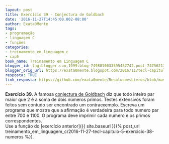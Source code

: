 ```yaml
---
layout: post
title: Exercício 39 - Conjectura de Goldbach
date: '2016-11-27T14:45:00.002-08:00'
author: Exata0Mente
tags:
- programação
- linguagem C
- funções
categories:
- treinamento_em_linguagem_c
- cap5
book_name: Treinamento em Linguagem C
blogger_id: tag:blogger.com,1999:blog-7498010033595457742.post-7475621331836043474
blogger_orig_url: https://exata0mente.blogspot.com/2016/11/tecl-capitulo-5-exercicio-39-conjectura.html
resposta: TRUE
link_resposta: https://github.com/exata0mente/ResolucoesLivros/blob/master/Programacao/Treinamento_em_Liguagem_C/Cap5/Exercicio39.c
---
```


**Exercício 39**. A famosa [conjectura de Goldbach](https://www.somatematica.com.br/curiosidades/c118.php) diz que todo inteiro par maior que 2 é a soma de dois números primos. Testes extensivos foram feitos sem contudo ser encontrado um contraexemplo. Escreva um programa
que mostre que a afirmação é verdadeira para todo numero par entre 700 e 1100. O programa deve imprimir cada numero e os primos correspondentes.  
Use a função do [exercício anterior]({{ site.baseurl }}{% post_url treinamento_em_linguagem_c/2016-11-27-tecl-capitulo-5-exercicio-38-numeros %}).
